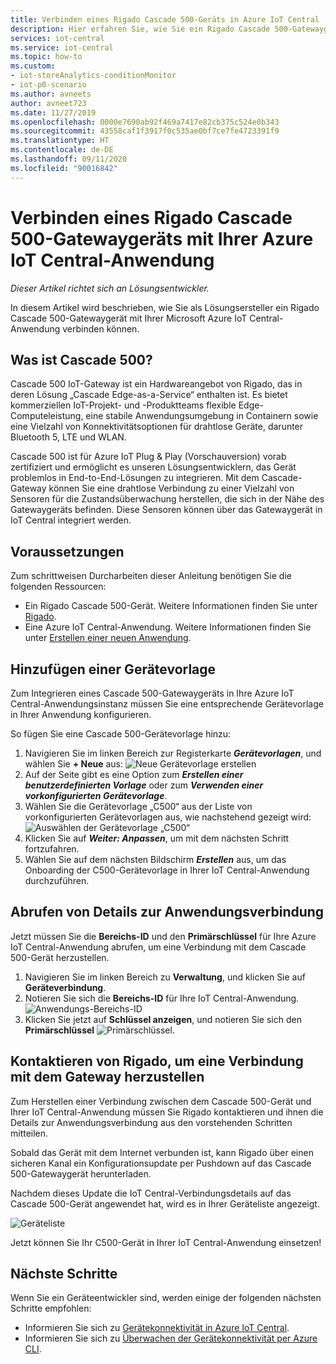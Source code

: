 ```yaml
---
title: Verbinden eines Rigado Cascade 500-Geräts in Azure IoT Central | Microsoft-Dokumentation
description: Hier erfahren Sie, wie Sie ein Rigado Cascade 500-Gatewaygerät mit ihrer IoT Central-Anwendung verbinden.
services: iot-central
ms.service: iot-central
ms.topic: how-to
ms.custom:
- iot-storeAnalytics-conditionMonitor
- iot-p0-scenario
ms.author: avneets
author: avneet723
ms.date: 11/27/2019
ms.openlocfilehash: 0000e7690ab92f469a7417e82cb375c524e0b343
ms.sourcegitcommit: 43558caf1f3917f0c535ae0bf7ce7fe4723391f9
ms.translationtype: HT
ms.contentlocale: de-DE
ms.lasthandoff: 09/11/2020
ms.locfileid: "90016842"
---
```

# <a name="connect-a-rigado-cascade-500-gateway-device-to-your-azure-iot-central-application"></a>Verbinden eines Rigado Cascade 500-Gatewaygeräts mit Ihrer Azure IoT Central-Anwendung

*Dieser Artikel richtet sich an Lösungsentwickler.*

In diesem Artikel wird beschrieben, wie Sie als Lösungsersteller ein Rigado Cascade 500-Gatewaygerät mit Ihrer Microsoft Azure IoT Central-Anwendung verbinden können. 

## <a name="what-is-cascade-500"></a>Was ist Cascade 500?

Cascade 500 IoT-Gateway ist ein Hardwareangebot von Rigado, das in deren Lösung „Cascade Edge-as-a-Service“ enthalten ist. Es bietet kommerziellen IoT-Projekt- und -Produktteams flexible Edge-Computeleistung, eine stabile Anwendungsumgebung in Containern sowie eine Vielzahl von Konnektivitätsoptionen für drahtlose Geräte, darunter Bluetooth 5, LTE und WLAN.

Cascade 500 ist für Azure IoT Plug & Play (Vorschauversion) vorab zertifiziert und ermöglicht es unseren Lösungsentwicklern, das Gerät problemlos in End-to-End-Lösungen zu integrieren. Mit dem Cascade-Gateway können Sie eine drahtlose Verbindung zu einer Vielzahl von Sensoren für die Zustandsüberwachung herstellen, die sich in der Nähe des Gatewaygeräts befinden. Diese Sensoren können über das Gatewaygerät in IoT Central integriert werden.

## <a name="prerequisites"></a>Voraussetzungen
Zum schrittweisen Durcharbeiten dieser Anleitung benötigen Sie die folgenden Ressourcen:

* Ein Rigado Cascade 500-Gerät. Weitere Informationen finden Sie unter [Rigado](https://www.rigado.com/).
* Eine Azure IoT Central-Anwendung. Weitere Informationen finden Sie unter [Erstellen einer neuen Anwendung](./quick-deploy-iot-central.md).

## <a name="add-a-device-template"></a>Hinzufügen einer Gerätevorlage

Zum Integrieren eines Cascade 500-Gatewaygeräts in Ihre Azure IoT Central-Anwendungsinstanz müssen Sie eine entsprechende Gerätevorlage in Ihrer Anwendung konfigurieren.

So fügen Sie eine Cascade 500-Gerätevorlage hinzu: 

1. Navigieren Sie im linken Bereich zur Registerkarte ***Gerätevorlagen***, und wählen Sie **+ Neue** aus: ![Neue Gerätevorlage erstellen](./media/howto-connect-rigado-cascade-500/device-template-new.png)
1. Auf der Seite gibt es eine Option zum ***Erstellen einer benutzerdefinierten Vorlage*** oder zum ***Verwenden einer vorkonfigurierten Gerätevorlage***.
1. Wählen Sie die Gerätevorlage „C500“ aus der Liste von vorkonfigurierten Gerätevorlagen aus, wie nachstehend gezeigt wird: ![Auswählen der Gerätevorlage „C500“](./media/howto-connect-rigado-cascade-500/device-template-preconfigured.png)
1. Klicken Sie auf ***Weiter: Anpassen***, um mit dem nächsten Schritt fortzufahren. 
1. Wählen Sie auf dem nächsten Bildschirm ***Erstellen*** aus, um das Onboarding der C500-Gerätevorlage in Ihrer IoT Central-Anwendung durchzuführen.

## <a name="retrieve-application-connection-details"></a>Abrufen von Details zur Anwendungsverbindung

Jetzt müssen Sie die **Bereichs-ID** und den **Primärschlüssel** für Ihre Azure IoT Central-Anwendung abrufen, um eine Verbindung mit dem Cascade 500-Gerät herzustellen. 

1. Navigieren Sie im linken Bereich zu **Verwaltung**, und klicken Sie auf **Geräteverbindung**. 
2. Notieren Sie sich die **Bereichs-ID** für Ihre IoT Central-Anwendung.
![Anwendungs-Bereichs-ID](./media/howto-connect-rigado-cascade-500/app-scope-id.png)
3. Klicken Sie jetzt auf **Schlüssel anzeigen**, und notieren Sie sich den **Primärschlüssel**
![Primärschlüssel](./media/howto-connect-rigado-cascade-500/primary-key-sas.png).  

## <a name="contact-rigado-to-connect-the-gateway"></a>Kontaktieren von Rigado, um eine Verbindung mit dem Gateway herzustellen 

Zum Herstellen einer Verbindung zwischen dem Cascade 500-Gerät und Ihrer IoT Central-Anwendung müssen Sie Rigado kontaktieren und ihnen die Details zur Anwendungsverbindung aus den vorstehenden Schritten mitteilen. 

Sobald das Gerät mit dem Internet verbunden ist, kann Rigado über einen sicheren Kanal ein Konfigurationsupdate per Pushdown auf das Cascade 500-Gatewaygerät herunterladen. 

Nachdem dieses Update die IoT Central-Verbindungsdetails auf das Cascade 500-Gerät angewendet hat, wird es in Ihrer Geräteliste angezeigt. 

![Geräteliste](./media/howto-connect-rigado-cascade-500/devices-list-c500.png)  

Jetzt können Sie Ihr C500-Gerät in Ihrer IoT Central-Anwendung einsetzen!

## <a name="next-steps"></a>Nächste Schritte

Wenn Sie ein Geräteentwickler sind, werden einige der folgenden nächsten Schritte empfohlen:

- Informieren Sie sich zu [Gerätekonnektivität in Azure IoT Central](./concepts-get-connected.md).
- Informieren Sie sich zu [Überwachen der Gerätekonnektivität per Azure CLI](./howto-monitor-devices-azure-cli.md).
